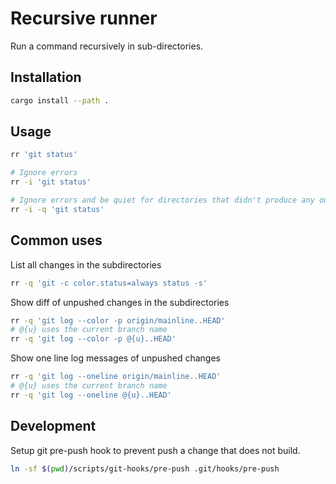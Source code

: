 # Recursive runner

Run a command recursively in sub-directories.


## Installation

```bash
cargo install --path .
```

## Usage

```bash
rr 'git status'

# Ignore errors
rr -i 'git status'

# Ignore errors and be quiet for directories that didn't produce any output
rr -i -q 'git status'
```

## Common uses

List all changes in the subdirectories

```bash
rr -q 'git -c color.status=always status -s'
```

Show diff of unpushed changes in the subdirectories

```bash
rr -q 'git log --color -p origin/mainline..HEAD'
# @{u} uses the current branch name
rr -q 'git log --color -p @{u}..HEAD'
```

Show one line log messages of unpushed changes

```bash
rr -q 'git log --oneline origin/mainline..HEAD'
# @{u} uses the current branch name
rr -q 'git log --oneline @{u}..HEAD'
```

## Development

Setup git pre-push hook to prevent push a change that does not build.

```bash
ln -sf $(pwd)/scripts/git-hooks/pre-push .git/hooks/pre-push
```
